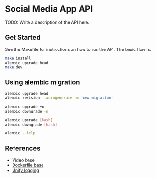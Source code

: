# Social Media App API

TODO: Write a description of the API here.

## Get Started

See the Makefile for instructions on how to run the API. The basic flow is:

```bash
make install
alembic upgrade head
make dev
```

## Using alembic migration

```bash
alembic upgrade head
alembic revision --autogenerate -m "new migration"

alembic upgrade +n
alembic downgrade -n

alembic upgrade [hash]
alembic downgrade [hash]

alembic --help
```

## References

* [Video base](https://www.youtube.com/watch?v=0sOvCWFmrtA&ab_channel=freeCodeCamp.org)
* [Dockerfile base](https://github.com/k2bd/action-python-poetry)
* [Unify logging](https://github.com/Delgan/loguru/blob/f40fa311d3/loguru/_colorizer.py)